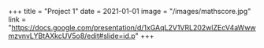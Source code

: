 +++
title = "Project 1"
date = 2021-01-01
image = "/images/mathscore.jpg"
link = "https://docs.google.com/presentation/d/1xGAqL2V1VRL202wlZEcV4aWwwmzvnvLYBtAXkcUV5o8/edit#slide=id.p"
+++

